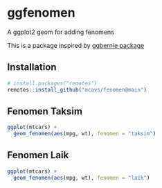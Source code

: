 # ggfenomen
A ggplot2 geom for adding fenomens

This is a package inspired by [ggbernie package](https://github.com/R-CoderDotCom/ggbernie)

## Installation
```r
# install.packages("remotes")
remotes::install_github("mcavs/fenomen@main")
```

## Fenomen Taksim
```r
ggplot(mtcars) +
  geom_fenomen(aes(mpg, wt), fenomen = "taksim")
```

## Fenomen Laik

```r
ggplot(mtcars) +
  geom_fenomen(aes(mpg, wt), fenomen = "laik")
```

